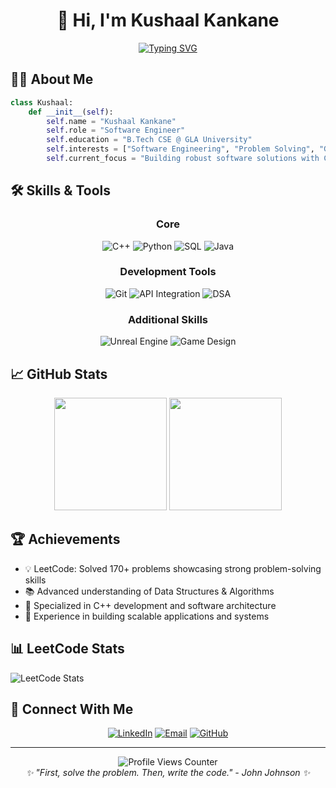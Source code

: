 <h1 align="center">👋 Hi, I'm Kushaal Kankane</h1>

<p align="center">
  <a href="https://git.io/typing-svg">
    <img src="https://readme-typing-svg.herokuapp.com?font=Fira+Code&pause=1000&center=true&width=500&lines=Software+Engineer+%7C+C%2B%2B+Developer;Computer+Science+Student;Problem+Solver+%7C+Tech+Enthusiast" alt="Typing SVG" />
  </a>
</p>

## 🧑‍💻 About Me
```python
class Kushaal:
    def __init__(self):
        self.name = "Kushaal Kankane"
        self.role = "Software Engineer"
        self.education = "B.Tech CSE @ GLA University"
        self.interests = ["Software Engineering", "Problem Solving", "Game Development"]
        self.current_focus = "Building robust software solutions with C++"
```

## 🛠️ Skills & Tools
<div align="center">

### Core
![C++](https://img.shields.io/badge/C++-Advanced-00599C?style=for-the-badge&logo=cplusplus&logoColor=white)
![Python](https://img.shields.io/badge/Python-Intermediate-3776AB?style=for-the-badge&logo=python&logoColor=white)
![SQL](https://img.shields.io/badge/SQL-Intermediate-4479A1?style=for-the-badge&logo=mysql&logoColor=white)
![Java](https://img.shields.io/badge/Java-Learning-007396?style=for-the-badge&logo=java&logoColor=white)

### Development Tools
![Git](https://img.shields.io/badge/Git-Version%20Control-F05032?style=for-the-badge&logo=git&logoColor=white)
![API Integration](https://img.shields.io/badge/API-Integration-0096D6?style=for-the-badge&logo=api&logoColor=white)
![DSA](https://img.shields.io/badge/DSA-Advanced-2496ED?style=for-the-badge&logo=leetcode&logoColor=white)

### Additional Skills
![Unreal Engine](https://img.shields.io/badge/Unreal%20Engine%205-Learning-313131?style=for-the-badge&logo=unreal-engine&logoColor=white)
![Game Design](https://img.shields.io/badge/Game%20Design-Learning-FF0000?style=for-the-badge&logo=unity&logoColor=white)
</div>

<!--## 🎮 Featured Projects

### 🏦 Secure Banking System
<img src="https://img.shields.io/badge/C++-17-00599C?style=flat-square&logo=cplusplus" /> <img src="https://img.shields.io/badge/SQL-MySQL-4479A1?style=flat-square&logo=mysql" />
- 🔒 Multi-account transaction handling with robust security measures
- 📊 Real-time transaction logging and data persistence
- 💾 SQL database integration for reliable data management
- 🔧 Optimized performance with efficient C++ implementations
- 💻 [View Project](https://github.com/Kushaal-k/Banking-System.git)

### ⛅ Weather Tracker
<img src="https://img.shields.io/badge/C++-17-00599C?style=flat-square&logo=cplusplus" /> <img src="https://img.shields.io/badge/API-REST-009688?style=flat-square&logo=api" />
- 🌤️ Real-time weather monitoring system
- 🔄 Robust API integration with error handling
- 📋 Comprehensive atmospheric data processing
- ⚡ High-performance C++ implementation
- 💻 [View Project](https://github.com/Kushaal-k/WeatherApp.git)

### 🎲 Crypt Raider | Puzzle Adventure Game
<img src="https://img.shields.io/badge/Unreal%20Engine-5.1-black?style=flat-square&logo=unreal-engine" /> <img src="https://img.shields.io/badge/C++-17-00599C?style=flat-square&logo=cplusplus" />
- 🏆 An immersive puzzle-adventure experience
- 🎨 Custom shaders & particle systems
- 🎯 Interactive puzzle mechanics
- 📽️ [Watch Gameplay Demo](https://drive.google.com/file/d/1c4iYRQfKjWzwWVs8paMGXSgG_YoMq9FR/view?usp=sharing)
- 💻 [Source Code](https://drive.google.com/file/d/1c4iYRQfKjWzwWVs8paMGXSgG_YoMq9FR/view?usp=sharing)

### 🏃 Obstacle Assault | 3D Platformer
<img src="https://img.shields.io/badge/Unreal%20Engine-5.1-black?style=flat-square&logo=unreal-engine" /> <img src="https://img.shields.io/badge/C++-17-00599C?style=flat-square&logo=cplusplus" />
- 🎮 Dynamic obstacle course with challenging levels
- ⚡ Custom movement system
- 🔧 Blueprint & C++ integration
- 📽️ [Watch Gameplay](https://drive.google.com/file/d/15-kNb9N62CbTvFhia98TRj9OpWpD2D_W/view?usp=sharing)
- 💻 [Source Code](https://drive.google.com/file/d/1c4iYRQfKjWzwWVs8paMGXSgG_YoMq9FR/view?usp=sharing)/>
-->

## 📈 GitHub Stats

<div align="center">
  <img height="180em" src="https://github-readme-stats.vercel.app/api?username=Kushaal-k&show_icons=true&theme=tokyonight&include_all_commits=true&count_private=true"/>
  <img height="180em" src="https://github-readme-stats.vercel.app/api/top-langs/?username=Kushaal-k&layout=compact&langs_count=8&theme=tokyonight"/>
</div>

## 🏆 Achievements
- 💡 LeetCode: Solved 170+ problems showcasing strong problem-solving skills
- 📚 Advanced understanding of Data Structures & Algorithms
- 🎯 Specialized in C++ development and software architecture
- 🚀 Experience in building scalable applications and systems

## 📊 LeetCode Stats
![LeetCode Stats](https://leetcard.jacoblin.cool/Kushaal_k?theme=dark&font=Fira%20Code&ext=heatmap)

## 🤝 Connect With Me
<div align="center">
  
[![LinkedIn](https://img.shields.io/badge/LinkedIn-Connect-0077B5?style=for-the-badge&logo=linkedin)](https://www.linkedin.com/in/kushaal-kankane)
[![Email](https://img.shields.io/badge/Email-Contact-D14836?style=for-the-badge&logo=gmail)](mailto:kushaalkankane12345@gmail.com)
[![GitHub](https://img.shields.io/badge/GitHub-Follow-181717?style=for-the-badge&logo=github)](https://github.com/Kushaal-k)
</div>

---

<div align="center">
  <img src="https://komarev.com/ghpvc/?username=Kushaal-k&color=blue&style=flat-square&label=Profile+Views" alt="Profile Views Counter">
</div>

<div align="center">
  <em>✨ "First, solve the problem. Then, write the code." - John Johnson ✨</em>
</div>
